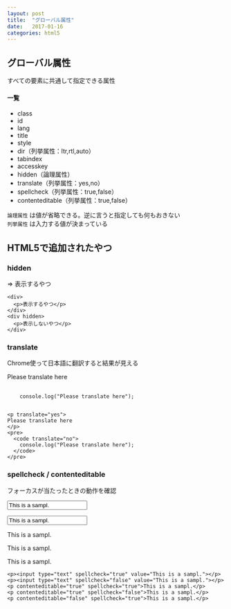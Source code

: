 ```yaml
---
layout: post
title:  "グローバル属性"
date:   2017-01-16
categories: html5
---
```


## グローバル属性

すべての要素に共通して指定できる属性

#### 一覧

- class
- id
- lang
- title
- style
- dir（列挙属性：ltr,rtl,auto）
- tabindex
- accesskey
- hidden（論理属性）
- translate（列挙属性：yes,no）
- spellcheck（列挙属性：true,false）
- contenteditable（列挙属性：true,false）

`論理属性` は値が省略できる。逆に言うと指定しても何もおきない  
`列挙属性` は入力する値が決まっている

## HTML5で追加されたやつ

### hidden

<div>
  <p>=> 表示するやつ</p>
</div>
<div hidden>
  <p>=> 表示しないやつ</p>
</div>

```
<div>
  <p>表示するやつ</p>
</div>
<div hidden>
  <p>表示しないやつ</p>
</div>
```

### translate

Chrome使って日本語に翻訳すると結果が見える

<p translate="yes">
Please translate here
</p>
<pre>
  <code translate="no">
    console.log("Please translate here");
  </code>
</pre>

```
<p translate="yes">
Please translate here
</p>
<pre>
  <code translate="no">
    console.log("Please translate here");
  </code>
</pre>
```

### spellcheck / contenteditable

フォーカスが当たったときの動作を確認

<p><input type="text" spellcheck="true" value="This is a sampl."></p>
<p><input type="text" spellcheck="false" value="This is a sampl."></p>
<p contenteditable="true" spellcheck="true">This is a sampl.</p>
<p contenteditable="true" spellcheck="false">This is a sampl.</p>
<p contenteditable="false" spellcheck="true">This is a sampl.</p>

```
<p><input type="text" spellcheck="true" value="This is a sampl."></p>
<p><input type="text" spellcheck="false" value="This is a sampl."></p>
<p contenteditable="true" spellcheck="true">This is a sampl.</p>
<p contenteditable="true" spellcheck="false">This is a sampl.</p>
<p contenteditable="false" spellcheck="true">This is a sampl.</p>
```